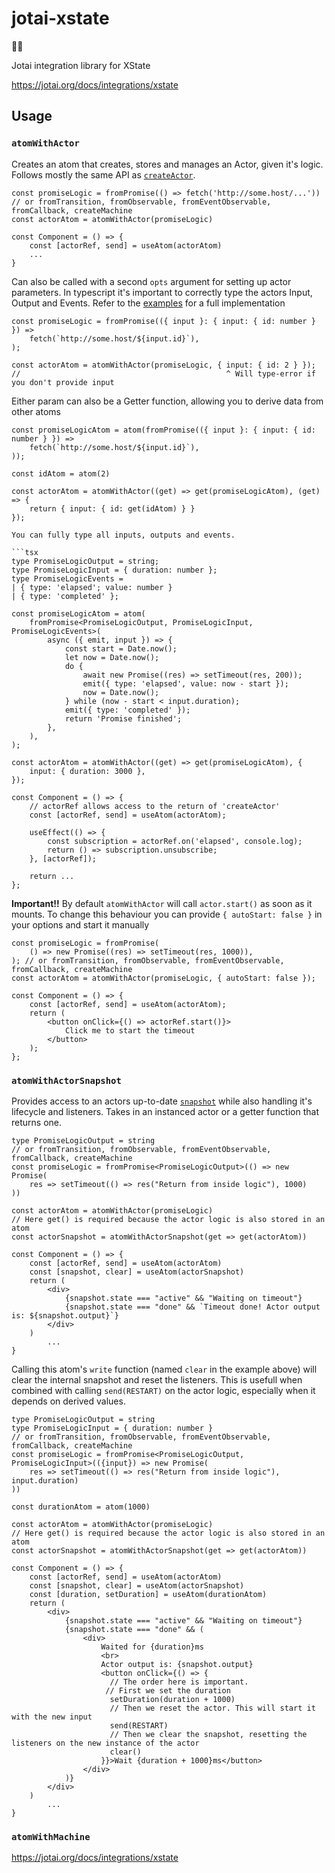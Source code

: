 # jotai-xstate

👻🤖

Jotai integration library for XState

https://jotai.org/docs/integrations/xstate

## Usage

### `atomWithActor`

Creates an atom that creates, stores and manages an Actor, given it's logic. Follows mostly the same API as [`createActor`](https://www.jsdocs.io/package/xstate#createActor).

```tsx
const promiseLogic = fromPromise(() => fetch('http://some.host/...')) // or fromTransition, fromObservable, fromEventObservable, fromCallback, createMachine
const actorAtom = atomWithActor(promiseLogic)

const Component = () => {
    const [actorRef, send] = useAtom(actorAtom)
    ...
}
```

Can also be called with a second `opts` argument for setting up actor parameters. In typescript it's important to correctly type the actors Input, Output and Events. Refer to the [examples](examples/01_typescript/src/app.tsx) for a full implementation

```tsx
const promiseLogic = fromPromise(({ input }: { input: { id: number } }) =>
    fetch(`http://some.host/${input.id}`),
);

const actorAtom = atomWithActor(promiseLogic, { input: { id: 2 } });
//                                              ^ Will type-error if you don't provide input
```

Either param can also be a Getter function, allowing you to derive data from other atoms

````tsx
const promiseLogicAtom = atom(fromPromise(({ input }: { input: { id: number } }) =>
    fetch(`http://some.host/${input.id}`),
));

const idAtom = atom(2)

const actorAtom = atomWithActor((get) => get(promiseLogicAtom), (get) => {
    return { input: { id: get(idAtom) } }
});

You can fully type all inputs, outputs and events.

```tsx
type PromiseLogicOutput = string;
type PromiseLogicInput = { duration: number };
type PromiseLogicEvents =
| { type: 'elapsed'; value: number }
| { type: 'completed' };

const promiseLogicAtom = atom(
    fromPromise<PromiseLogicOutput, PromiseLogicInput, PromiseLogicEvents>(
        async ({ emit, input }) => {
            const start = Date.now();
            let now = Date.now();
            do {
                await new Promise((res) => setTimeout(res, 200));
                emit({ type: 'elapsed', value: now - start });
                now = Date.now();
            } while (now - start < input.duration);
            emit({ type: 'completed' });
            return 'Promise finished';
        },
    ),
);

const actorAtom = atomWithActor((get) => get(promiseLogicAtom), {
    input: { duration: 3000 },
});

const Component = () => {
    // actorRef allows access to the return of 'createActor'
    const [actorRef, send] = useAtom(actorAtom);

    useEffect(() => {
        const subscription = actorRef.on('elapsed', console.log);
        return () => subscription.unsubscribe;
    }, [actorRef]);

    return ...
};
````

**Important!!**
By default `atomWithActor` will call `actor.start()` as soon as it mounts. To change this behaviour you can provide `{ autoStart: false }` in your options and start it manually

```tsx
const promiseLogic = fromPromise(
    () => new Promise((res) => setTimeout(res, 1000)),
); // or fromTransition, fromObservable, fromEventObservable, fromCallback, createMachine
const actorAtom = atomWithActor(promiseLogic, { autoStart: false });

const Component = () => {
    const [actorRef, send] = useAtom(actorAtom);
    return (
        <button onClick={() => actorRef.start()}>
            Click me to start the timeout
        </button>
    );
};
```

### `atomWithActorSnapshot`

Provides access to an actors up-to-date [`snapshot`](https://www.jsdocs.io/package/xstate#Actor.getSnapshot) while also handling it's lifecycle and listeners. Takes in an instanced actor or a getter function that returns one.

```tsx
type PromiseLogicOutput = string
// or fromTransition, fromObservable, fromEventObservable, fromCallback, createMachine
const promiseLogic = fromPromise<PromiseLogicOutput>(() => new Promise(
    res => setTimeout(() => res("Return from inside logic"), 1000)
))

const actorAtom = atomWithActor(promiseLogic)
// Here get() is required because the actor logic is also stored in an atom
const actorSnapshot = atomWithActorSnapshot(get => get(actorAtom))

const Component = () => {
    const [actorRef, send] = useAtom(actorAtom)
    const [snapshot, clear] = useAtom(actorSnapshot)
    return (
        <div>
            {snapshot.state === "active" && "Waiting on timeout"}
            {snapshot.state === "done" && `Timeout done! Actor output is: ${snapshot.output}`}
        </div>
    )
        ...
}
```

Calling this atom's `write` function (named `clear` in the example above) will clear the internal snapshot and reset the listeners. This is usefull when combined with calling `send(RESTART)` on the actor logic, especially when it depends on derived values.

```tsx
type PromiseLogicOutput = string
type PromiseLogicInput = { duration: number }
// or fromTransition, fromObservable, fromEventObservable, fromCallback, createMachine
const promiseLogic = fromPromise<PromiseLogicOutput, PromiseLogicInput>(({input}) => new Promise(
    res => setTimeout(() => res("Return from inside logic"), input.duration)
))

const durationAtom = atom(1000)

const actorAtom = atomWithActor(promiseLogic)
// Here get() is required because the actor logic is also stored in an atom
const actorSnapshot = atomWithActorSnapshot(get => get(actorAtom))

const Component = () => {
    const [actorRef, send] = useAtom(actorAtom)
    const [snapshot, clear] = useAtom(actorSnapshot)
    const [duration, setDuration] = useAtom(durationAtom)
    return (
        <div>
            {snapshot.state === "active" && "Waiting on timeout"}
            {snapshot.state === "done" && (
                <div>
                    Waited for {duration}ms
                    <br>
                    Actor output is: {snapshot.output}
                    <button onClick={() => {
                      // The order here is important.
                     // First we set the duration
                      setDuration(duration + 1000)
                      // Then we reset the actor. This will start it with the new input
                      send(RESTART)
                      // Then we clear the snapshot, resetting the listeners on the new instance of the actor
                      clear()
                    }}>Wait {duration + 1000}ms</button>
                </div>
            )}
        </div>
    )
        ...
}
```

### `atomWithMachine`

https://jotai.org/docs/integrations/xstate
